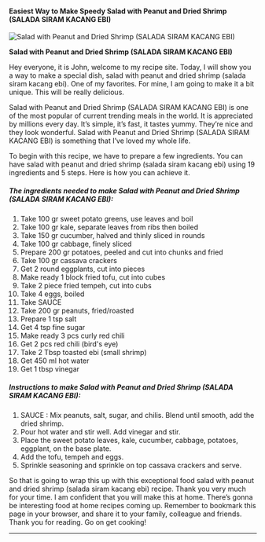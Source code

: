             

#### Easiest Way to Make Speedy Salad with Peanut and Dried Shrimp (SALADA SIRAM KACANG EBI)

![Salad with Peanut and Dried Shrimp (SALADA SIRAM KACANG EBI)](https://img-global.cpcdn.com/recipes/2535964_5192814f26bf11d0/751x532cq70/salad-with-peanut-and-dried-shrimp-salada-siram-kacang-ebi-recipe-main-photo.jpg)

**Salad with Peanut and Dried Shrimp (SALADA SIRAM KACANG EBI)**

Hey everyone, it is John, welcome to my recipe site. Today, I will show you a way to make a special dish, salad with peanut and dried shrimp (salada siram kacang ebi). One of my favorites. For mine, I am going to make it a bit unique. This will be really delicious.

Salad with Peanut and Dried Shrimp (SALADA SIRAM KACANG EBI) is one of the most popular of current trending meals in the world. It is appreciated by millions every day. It’s simple, it’s fast, it tastes yummy. They’re nice and they look wonderful. Salad with Peanut and Dried Shrimp (SALADA SIRAM KACANG EBI) is something that I’ve loved my whole life.

To begin with this recipe, we have to prepare a few ingredients. You can have salad with peanut and dried shrimp (salada siram kacang ebi) using 19 ingredients and 5 steps. Here is how you can achieve it.

##### The ingredients needed to make Salad with Peanut and Dried Shrimp (SALADA SIRAM KACANG EBI):

1.  Take 100 gr sweet potato greens, use leaves and boil
2.  Take 100 gr kale, separate leaves from ribs then boiled
3.  Take 150 gr cucumber, halved and thinly sliced in rounds
4.  Take 100 gr cabbage, finely sliced
5.  Prepare 200 gr potatoes, peeled and cut into chunks and fried
6.  Take 100 gr cassava crackers
7.  Get 2 round eggplants, cut into pieces
8.  Make ready 1 block fried tofu, cut into cubes
9.  Take 2 piece fried tempeh, cut into cubs
10.  Take 4 eggs, boiled
11.  Take SAUCE
12.  Take 200 gr peanuts, fried/roasted
13.  Prepare 1 tsp salt
14.  Get 4 tsp fine sugar
15.  Make ready 3 pcs curly red chili
16.  Get 2 pcs red chili (bird's eye)
17.  Take 2 Tbsp toasted ebi (small shrimp)
18.  Get 450 ml hot water
19.  Get 1 tbsp vinegar

##### Instructions to make Salad with Peanut and Dried Shrimp (SALADA SIRAM KACANG EBI):

1.  SAUCE : Mix peanuts, salt, sugar, and chilis. Blend until smooth, add the dried shrimp.
2.  Pour hot water and stir well. Add vinegar and stir.
3.  Place the sweet potato leaves, kale, cucumber, cabbage, potatoes, eggplant, on the base plate.
4.  Add the tofu, tempeh and eggs.
5.  Sprinkle seasoning and sprinkle on top cassava crackers and serve.

So that is going to wrap this up with this exceptional food salad with peanut and dried shrimp (salada siram kacang ebi) recipe. Thank you very much for your time. I am confident that you will make this at home. There’s gonna be interesting food at home recipes coming up. Remember to bookmark this page in your browser, and share it to your family, colleague and friends. Thank you for reading. Go on get cooking!

* * *